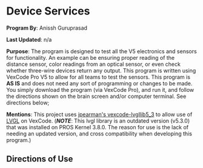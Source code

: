 # Device Services
**Program By**: Anissh Guruprasad

**Last Updated**: n/a

**Purpose**: The program is designed to test all the V5 electronics and sensors for functionality. An example can be ensuring proper reading of the distance sensor, color readings from an optical sensor, or even check whether three-wire devices return any output. This program is written using VexCode Pro V5 to allow for all teams to test the sensors. This program is **AS IS** and does not need any sort of programming or changes to be made. You simply download the program (via VexCode Pro), and run it, and follow the directions shown on the brain screen and/or computer terminal. See directions below;

**Mentions**: This project uses [jpearman's vexcode-lvgllib5_3](https://github.com/jpearman/vexcode-lvgllib5_3) to allow use of [LVGL](https://www.lvgl.io) on VexCode. (**_NOTE_**: This lvgl library is an outdated version (v5.3.0) that was installed on PROS Kernel 3.8.0. The reason for use is the lack of needing an updated version, and cross compatibility when developing this program.)

## Directions of Use
